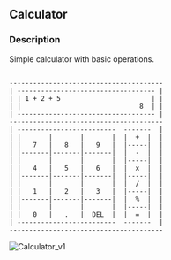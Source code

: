 ## Calculator 


### Description 

Simple calculator with basic operations.

```

---------------------------------------
| ----------------------------------- |
| | 1 + 2 + 5                       | |
| |                              8  | |
| ----------------------------------- |
---------------------------------------
| -------------------------  -------  |
| |       |       |       |  |  +  |  |
| |   7   |   8   |   9   |  |-----|  |
| |-------|-------|-------|  |  -  |  |
| |       |       |       |  |-----|  |
| |   4   |   5   |   6   |  |  x  |  |
| |-------|-------|-------|  |-----|  |
| |       |       |       |  |  /  |  |
| |   1   |   2   |   3   |  |-----|  |
| |-------|-------|-------|  |  %  |  |
| |       |       |       |  |-----|  |
| |   0   |   .   |  DEL  |  |  =  |  |
| -------------------------  -------  |
---------------------------------------

```
![Calculator_v1](https://cdn.discordapp.com/attachments/688276195564847135/921283777559404584/263050348_977550119511869_7605624554435422008_n.png)
